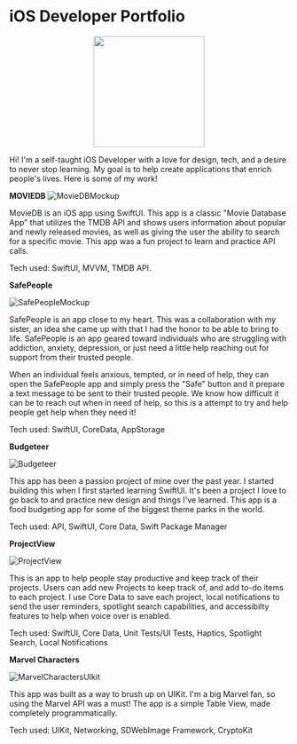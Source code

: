 # iOS Developer Portfolio

<div style="text-align:center"><img src="https://user-images.githubusercontent.com/76922883/177210072-35ec29e9-b48a-4e3b-8fa2-dc39a81d52e4.png" width="200" height="200"/></div>



Hi! I'm a self-taught iOS Developer with a love for design, tech, and a desire to never stop learning. My goal is to help create applications that enrich people's lives. Here is some of my work!



**MOVIEDB**
![MovieDBMockup](https://user-images.githubusercontent.com/76922883/201797303-92171715-9ac7-4d3b-a589-c37aacfd7d94.jpg)

MovieDB is an iOS app using SwiftUI. This app is a classic "Movie Database App" that utilizes the TMDB API and shows users information about popular and newly released movies, as well as giving the user the ability to search for a specific movie. This app was a fun project to learn and practice API calls. 

Tech used: SwiftUI, MVVM, TMDB API.


**SafePeople**

![SafePeopleMockup](https://user-images.githubusercontent.com/76922883/204181310-11f0d7aa-3c04-4bdc-b646-335d6d980f5d.png)


SafePeople is an app close to my heart. This was a collaboration with my sister, an idea she came up with that I had the honor to be able to bring to life. SafePeople is an app geared toward individuals who are struggling with addiction, anxiety, depression, or just need a little help reaching out for support from their trusted people. 

When an individual feels anxious, tempted, or in need of help, they can open the SafePeople app and simply press the "Safe" button and it prepare a text message to be sent to their trusted people. We know how difficult it can be to reach out when in need of help, so this is a attempt to try and help people get help when they need it!

Tech used: SwiftUI, CoreData, AppStorage

**Budgeteer**

![Budgeteer](https://user-images.githubusercontent.com/76922883/181086317-c7b77ed3-65e3-420d-8604-a3d0b3ca425a.jpg)

This app has been a passion project of mine over the past year. I started building this when I first started learning SwiftUI. It's been a project I love to go back to and practice new design and things I've learned. This app is a food budgeting app for some of the biggest theme parks in the world. 

Tech used: API, SwiftUI, Core Data, Swift Package Manager

**ProjectView**

![ProjectView](https://user-images.githubusercontent.com/76922883/188345036-57eaf0b9-14fb-4069-8572-d5f4783aaf84.jpg)

This is an app to help people stay productive and keep track of their projects. Users can add new Projects to keep track of, and add to-do items to each project. I use Core Data to save each project, local notifications to send the user reminders, spotlight search capabilities, and accessibilty features to help when voice over is enabled. 

Tech used: SwiftUI, Core Data, Unit Tests/UI Tests, Haptics, Spotlight Search, Local Notifications

**Marvel Characters**

![MarvelCharactersUIkit](https://user-images.githubusercontent.com/76922883/189012108-80077ede-81cc-48f3-b892-1410d11fc60a.jpg)

This app was built as a way to brush up on UIKit. I'm a big Marvel fan, so using the Marvel API was a must! The app is a simple Table View, made completely programmatically. 

Tech used: UIKit, Networking, SDWebImage Framework, CryptoKit

